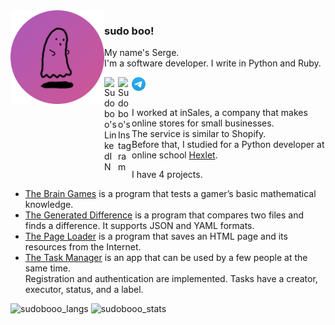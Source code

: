 <img align="left"  width="150" height="150" src="https://github.com/sudobooo/sudobooo/blob/main/ava_circle.png" alt="sudobooo_ava">

### sudo boo!

<p>
My name's Serge.<br>
I'm a software developer. I write in Python and Ruby.
</p>
<a href="https://www.linkedin.com/in/serge-masyutin/">
  <img align="left" alt="Sudoboo's LinkedIN" width="22px" src="https://raw.githubusercontent.com/peterthehan/peterthehan/master/assets/linkedin.svg">
</a>
<a href="https://www.instagram.com/sudoboooo/">
  <img align="left" alt="Sudoboo's Instagram" width="22px" src="https://raw.githubusercontent.com/hussainweb/hussainweb/main/icons/instagram.png">
</a>
<a href="https://t.me/serge_masiutin/">
  <img align="left" alt="Sudoboo's Telegram" width="22px" src="https://github.com/sudobooo/sudobooo/blob/main/telegram.png">
</a>

<br>
<br>

I worked at inSales, a company that makes online stores for small businesses.<br>
The service is similar to Shopify.<br>
Before that, I studied for a Python developer at online school [Hexlet](https://ru.hexlet.io/).

I have 4 projects.
- [The Brain Games](https://github.com/sudobooo/brain-games) is a program that tests a gamer’s basic mathematical knowledge.
- [The Generated Difference](https://github.com/sudobooo/gendiff) is a program that compares two files and finds a difference. It supports JSON and YAML formats.
- [The Page Loader](https://github.com/sudobooo/page_loader) is a program that saves an HTML page and its resources from the Internet.
- [The Task Manager](https://github.com/sudobooo/task_manager) is an app that can be used by a few people at the same time.<br>
Registration and authentication are implemented. Tasks have a creator, executor, status, and a label.

<img src="https://github-readme-stats.vercel.app/api/top-langs/?username=sudobooo&layout=compact&theme=synthwave" alt="sudobooo_langs">
<img src="https://github-readme-stats.vercel.app/api?username=sudobooo&show_icons=true&theme=synthwave" alt="sudobooo_stats">
